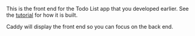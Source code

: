 This is the front end for the Todo List app that you developed earlier. 
See the 
[tutorial](https://github.com/BYU-CS-260/ReactTodo) for how it is built.

Caddy will display the front end so you can focus on the back end.
